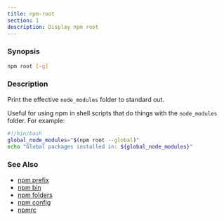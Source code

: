 ```yaml
---
title: npm-root
section: 1
description: Display npm root
---
```


### Synopsis

```bash
npm root [-g]
```

### Description

Print the effective `node_modules` folder to standard out.

Useful for using npm in shell scripts that do things with the
`node_modules` folder. For example:

```bash
#!/bin/bash
global_node_modules="$(npm root --global)"
echo "Global packages installed in: ${global_node_modules}"
```

### See Also

- [npm prefix](/commands/npm-prefix)
- [npm bin](/commands/npm-bin)
- [npm folders](/configuring-npm/folders)
- [npm config](/commands/npm-config)
- [npmrc](/configuring-npm/npmrc)
